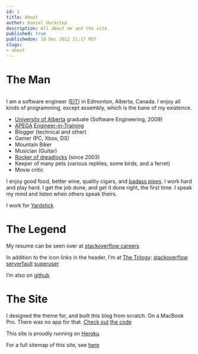 ```yaml
--- 
id: 1
title: About
author: Daniel Huckstep
description: All about me and the site.
published: true
publishedon: 18 Dec 2012 21:17 MST
slugs: 
- about
---
```

<h1>The Man</h1>
<p><figure><img src="http://cf.verboselogging.com/assets/images/headshot-c061a5cc2537c9cb00b82fd6670eb4c4.jpg" class="round medium fright bleft bbottom hover" alt="" /></figure></p>
<p>I am a software engineer (<a href="http://www.apegga.org/applicants/Engineers/mit.html"><span class="caps">EIT</span></a>) in Edmonton, Alberta, Canada. I enjoy all kinds of programming, except assembly, which is the bane of my existence.</p>
<ul>
	<li><a href="http://www.ualberta.ca/">University of Alberta</a> graduate (Software Engineering, 2009)</li>
	<li><a href="http://www.apegga.org/"><span class="caps">APEGA</span></a> <a href="http://www.apegga.org/applicants/Engineers/mit.html">Engineer-in-Training</a></li>
	<li>Blogger (technical and other)</li>
	<li>Gamer (PC, Xbox, DS)</li>
	<li>Mountain Biker</li>
	<li>Musician (Guitar)</li>
	<li><a href="http://blog.darkhax.com/2010/03/18/where-my-programming-power-comes-from">Rocker of dreadlocks</a> (since 2003)</li>
	<li>Keeper of many pets (various reptiles, some birds, and a ferret)</li>
	<li>Movie critic</li>
</ul>
<p>I enjoy good food, better wine, quality cigars, and <a href="http://www.lorenzettipipe.com/">badass pipes</a>. I work hard and play hard. I get the job done, and get it done right, the first time. I speak my mind and listen when others speak theirs.</p>
<p>I work for <a href="http://www.getyardstick.com/">Yardstick</a></p>
<h1>The Legend</h1>
<p>My resume can be seen over at <a href="http://careers.stackoverflow.com/darkhelmetlive">stackoverflow careers</a></p>
<p>In addition to the icon links in the header, I&#8217;m at <a href="http://blog.stackoverflow.com/2009/05/the-stack-overflow-trilogy/">The Trilogy</a>: <a href="http://stackoverflow.com/users/4657/daniel-huckstep">stackoverflow</a> <a href="http://serverfault.com/users/1200/daniel-huckstep">serverfault</a> <a href="http://superuser.com/users/2086/daniel-huckstep">superuser</a></p>
<p>I&#8217;m also on <a href="http://github.com/darkhelmet">github</a></p>
<h1>The Site</h1>
<p>I designed the theme for, and built this blog from scratch. On a MacBook Pro. There was no app for that. <a href="https://github.com/darkhelmet/verboselogging">Check out</a> <a href="https://github.com/darkhelmet/darkblog2">the code</a></p>
<p>This site is proudly running on <a href="http://heroku.com/">Heroku</a></p>
<p>For a full sitemap of this site, see <a href="/sitemap.xml">here</a></p>